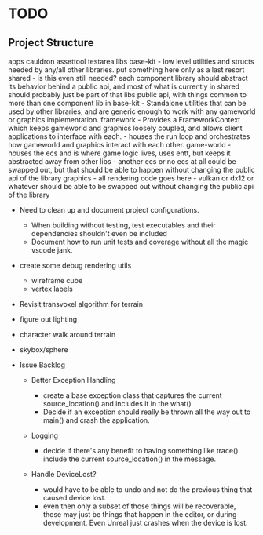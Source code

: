 # TODO

## Project Structure

apps
  cauldron
  assettool
  testarea
libs
  base-kit
    - low level utilities and structs needed by any/all other libraries. put something here only as a last resort
  shared
    - is this even still needed? each component library should abstract its behavior behind a public api, and most of what is currently in shared
      should probably just be part of that libs public api, with things common to more than one component lib in base-kit
    - Standalone utilities that can be used by other libraries, and are generic enough to work with any gameworld or graphics implementation.
  framework
    - Provides a FrameworkContext which keeps gameworld and graphics loosely coupled, and allows client applications to interface with each.
    - houses the run loop and orchestrates how gameworld and graphics interact with each other.
  game-world
    - houses the ecs and is where game logic lives, uses entt, but keeps it abstracted away from other libs
    - another ecs or no ecs at all could be swapped out, but that should be able to happen without changing the public api of the library
  graphics
    - all rendering code goes here
    - vulkan or dx12 or whatever should be able to be swapped out without changing the public api of the library

- Need to clean up and document project configurations.
  - When building without testing, test executables and their dependencies shouldn't even be included
  - Document how to run unit tests and coverage without all the magic vscode jank.

- create some debug rendering utils
  - wireframe cube
  - vertex labels

- Revisit transvoxel algorithm for terrain

- figure out lighting

- character walk around terrain

- skybox/sphere

- Issue Backlog
  - Better Exception Handling
    - create a base exception class that captures the current source_location() and includes it in the what()
    - Decide if an exception should really be thrown all the way out to main() and crash the application.
  - Logging
    - decide if there's any benefit to having something like trace() include the current source_location() in the message.

  - Handle DeviceLost?
    - would have to be able to undo and not do the previous thing that caused device lost.
    - even then only a subset of those things will be recoverable, those may just be things that happen in the editor, or during development. Even Unreal just crashes when the device is lost.
